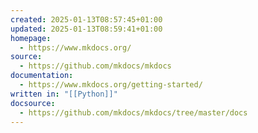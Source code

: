 ```yaml
---
created: 2025-01-13T08:57:45+01:00
updated: 2025-01-13T08:59:41+01:00
homepage:
  - https://www.mkdocs.org/
source:
  - https://github.com/mkdocs/mkdocs
documentation:
  - https://www.mkdocs.org/getting-started/
written in: "[[Python]]"
docsource:
  - https://github.com/mkdocs/mkdocs/tree/master/docs
---
```

